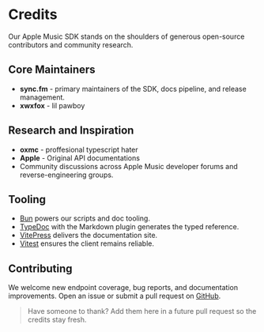 # Credits

Our Apple Music SDK stands on the shoulders of generous open-source contributors and community research.

## Core Maintainers

- **sync.fm** - primary maintainers of the SDK, docs pipeline, and release management.
- **xwxfox** - lil pawboy

## Research and Inspiration

- **oxmc** - proffesional typescript hater
- **Apple** - Original API documentations
- Community discussions across Apple Music developer forums and reverse-engineering groups.

## Tooling

- [Bun](https://bun.sh) powers our scripts and doc tooling.
- [TypeDoc](https://typedoc.org) with the Markdown plugin generates the typed reference.
- [VitePress](https://vitepress.dev) delivers the documentation site.
- [Vitest](https://vitest.dev) ensures the client remains reliable.

## Contributing

We welcome new endpoint coverage, bug reports, and documentation improvements. Open an issue or submit a pull request on [GitHub](https://github.com/sync-fm/applemusic-api).

> Have someone to thank? Add them here in a future pull request so the credits stay fresh.
